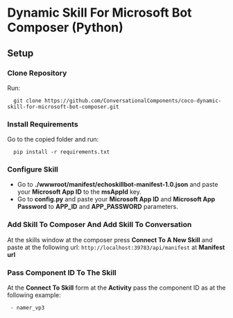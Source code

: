 # Dynamic Skill For Microsoft Bot Composer (Python)

## Setup

### Clone Repository

Run:
```
  git clone https://github.com/ConversationalComponents/coco-dynamic-skill-for-microsoft-bot-composer.git
```

### Install Requirements

Go to the copied folder and run:
```
  pip install -r requirements.txt
```

### Configure Skill
* Go to **./wwwroot/manifest/echoskillbot-manifest-1.0.json** and paste your **Microsoft App ID** to the **msAppId** key.
* Go to **config.py** and paste your **Microsoft App ID** and **Microsoft App Password** to **APP_ID** and **APP_PASSWORD** parameters.

### Add Skill To Composer And Add Skill To Conversation
At the skills window at the composer press **Connect To A New Skill** and paste at the following url: ``` http://localhost:39783/api/manifest ``` at **Manifest url**

### Pass Component ID To The Skill
At the **Connect To Skill** form at the **Activity** pass the component ID as at the following example:
```
 - namer_vp3
```
